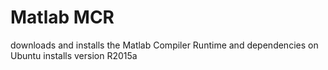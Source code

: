 Matlab MCR
===========
downloads and installs the Matlab Compiler Runtime and dependencies on Ubuntu
installs version R2015a
